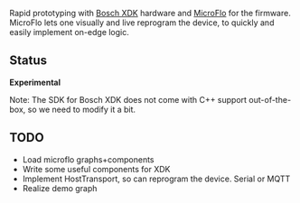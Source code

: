 
Rapid prototyping with [Bosch XDK](https://xdk.bosch-connectivity.com/) hardware and
[MicroFlo](https://microflo.org) for the firmware. MicroFlo lets one visually and live reprogram the device,
to quickly and easily implement on-edge logic.

## Status
**Experimental**

Note: The SDK for Bosch XDK does not come with C++ support out-of-the-box,
so we need to modify it a bit.


## TODO

* Load microflo graphs+components
* Write some useful components for XDK
* Implement HostTransport, so can reprogram the device. Serial or MQTT
* Realize demo graph
